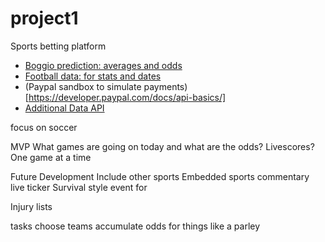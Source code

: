 # project1

Sports betting platform 

* [Boggio prediction: averages and odds](https://boggio-analytics.com/fp-api/)
* [Football data: for stats and dates](https://boggio-analytics.com/fp-api/)
* (Paypal sandbox to simulate payments)[https://developer.paypal.com/docs/api-basics/]
* [Additional Data API](https://www.api-football.com/)


focus on soccer






MVP 
What games are going on today and what are the odds? Livescores?
One game at a time 


Future Development 
Include other sports
Embedded sports commentary 
live ticker 
Survival style event for 



Injury lists 


tasks 
choose teams
accumulate odds for things like a parley



